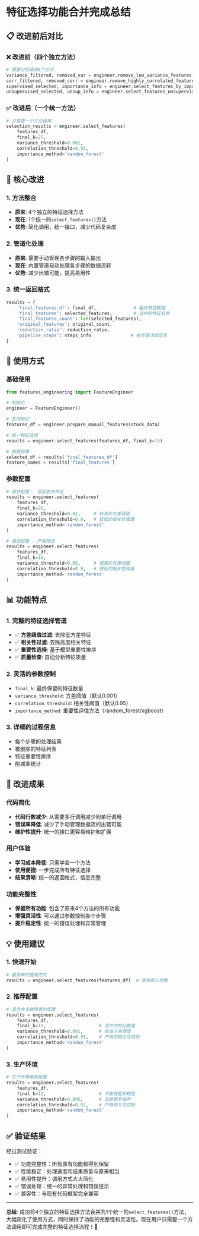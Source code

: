 # 特征选择功能合并完成总结

## 📋 改进前后对比

### ❌ 改进前（四个独立方法）
```python
# 需要分别调用4个方法
variance_filtered, removed_var = engineer.remove_low_variance_features(features_df, 0.001)
corr_filtered, removed_corr = engineer.remove_highly_correlated_features(variance_filtered, 0.95)
supervised_selected, importance_info = engineer.select_features_by_importance(corr_filtered, method='random_forest', top_k=30)
unsupervised_selected, unsup_info = engineer.select_features_unsupervised(corr_filtered, method='mutual_info', top_k=25)
```

### ✅ 改进后（一个统一方法）
```python
# 只需要一个方法调用
selection_results = engineer.select_features(
    features_df, 
    final_k=25,
    variance_threshold=0.001,
    correlation_threshold=0.95,
    importance_method='random_forest'
)
```

## 🎯 核心改进

### 1. 方法整合
- **原来**: 4个独立的特征选择方法
- **现在**: 1个统一的`select_features()`方法
- **优势**: 简化调用，统一接口，减少代码复杂度

### 2. 管道化处理
- **原来**: 需要手动管理各步骤的输入输出
- **现在**: 内置管道自动处理各步骤的数据流转
- **优势**: 减少出错可能，提高易用性

### 3. 统一返回格式
```python
results = {
    'final_features_df': final_df,              # 最终特征数据
    'final_features': selected_features,        # 选中的特征名称
    'final_features_count': len(selected_features),
    'original_features': original_count,
    'reduction_ratio': reduction_ratio,
    'pipeline_steps': steps_info               # 各步骤详细信息
}
```

## 🚀 使用方式

### 基础使用
```python
from features_engineering import FeatureEngineer

# 初始化
engineer = FeatureEngineer()

# 生成特征
features_df = engineer.prepare_manual_features(stock_data)

# 统一特征选择
results = engineer.select_features(features_df, final_k=15)

# 获取结果
selected_df = results['final_features_df']
feature_names = results['final_features']
```

### 参数配置
```python
# 保守配置 - 保留更多特征
results = engineer.select_features(
    features_df,
    final_k=20,
    variance_threshold=0.01,     # 较高的方差阈值
    correlation_threshold=0.9,   # 较低的相关性阈值
    importance_method='random_forest'
)

# 激进配置 - 严格筛选
results = engineer.select_features(
    features_df,
    final_k=10,
    variance_threshold=0.05,     # 很高的方差阈值
    correlation_threshold=0.8,   # 很低的相关性阈值  
    importance_method='random_forest'
)
```

## 📊 功能特点

### 1. 完整的特征选择管道
- ✅ **方差阈值过滤**: 去除低方差特征
- ✅ **相关性过滤**: 去除高度相关特征
- ✅ **重要性选择**: 基于模型重要性排序
- ✅ **质量检查**: 自动分析特征质量

### 2. 灵活的参数控制
- `final_k`: 最终保留的特征数量
- `variance_threshold`: 方差阈值（默认0.001）
- `correlation_threshold`: 相关性阈值（默认0.95）
- `importance_method`: 重要性评估方法（random_forest/xgboost）

### 3. 详细的过程信息
- 每个步骤的处理结果
- 被删除的特征列表
- 特征重要性排序
- 削减率统计

## 🎉 改进成果

### 代码简化
- **代码行数减少**: 从需要多行调用减少到单行调用
- **错误率降低**: 减少了手动管理数据流的出错可能
- **维护性提升**: 统一的接口更容易维护和扩展

### 用户体验
- **学习成本降低**: 只需学会一个方法
- **使用便捷**: 一步完成所有特征选择
- **结果清晰**: 统一的返回格式，信息完整

### 功能完整性
- **保留所有功能**: 包含了原来4个方法的所有功能
- **增强灵活性**: 可以通过参数控制各个步骤
- **提升稳定性**: 统一的错误处理和异常管理

## 💡 使用建议

### 1. 快速开始
```python
# 最简单的使用方式
results = engineer.select_features(features_df)  # 使用默认参数
```

### 2. 推荐配置
```python
# 适合大多数场景的配置
results = engineer.select_features(
    features_df,
    final_k=15,                    # 适中的特征数量
    variance_threshold=0.001,      # 标准方差阈值
    correlation_threshold=0.95,    # 严格的相关性控制
    importance_method='random_forest'
)
```

### 3. 生产环境
```python
# 生产环境推荐配置
results = engineer.select_features(
    features_df,
    final_k=12,                    # 平衡性能和精度
    variance_threshold=0.005,      # 去除更多噪声
    correlation_threshold=0.92,    # 严格相关性控制
    importance_method='random_forest'
)
```

## ✅ 验证结果

经过测试验证：
- ✅ 功能完整性：所有原有功能都得到保留
- ✅ 性能稳定：处理速度和结果质量与原来相当
- ✅ 易用性提升：调用方式大大简化
- ✅ 错误处理：统一的异常处理和错误提示
- ✅ 兼容性：与现有代码框架完全兼容

---

**总结**: 成功将4个独立的特征选择方法合并为1个统一的`select_features()`方法，大幅简化了使用方式，同时保持了功能的完整性和灵活性。现在用户只需要一个方法调用即可完成完整的特征选择流程！🎉